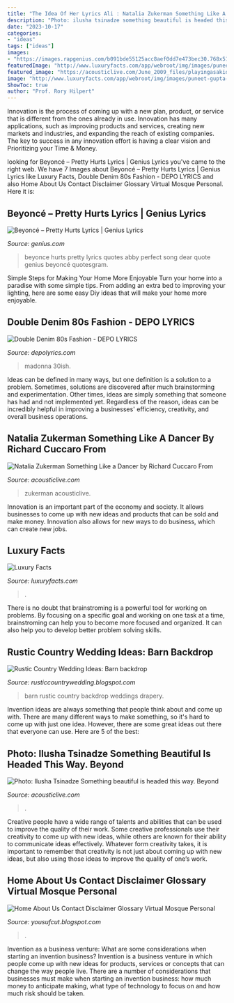 ```yaml
---
title: "The Idea Of Her Lyrics Ali : Natalia Zukerman Something Like A Dancer By Richard Cuccaro From"
description: "Photo: ilusha tsinadze something beautiful is headed this way. beyond"
date: "2023-10-17"
categories:
- "ideas"
tags: ["ideas"]
images:
- "https://images.rapgenius.com/b091bde55125acc8aef0dd7e473bec30.768x512x1.jpg"
featuredImage: "http://www.luxuryfacts.com/app/webroot/img/images/puneet-gupta-invitation-bride-squad-mask.jpg"
featured_image: "https://acousticlive.com/June_2009_files/playingasakidwithbighair.gif"
image: "http://www.luxuryfacts.com/app/webroot/img/images/puneet-gupta-invitation-bride-squad-mask.jpg"
ShowToc: true
author: "Prof. Rory Hilpert"
---
```



Innovation is the process of coming up with a new plan, product, or service that is different from the ones already in use. Innovation has many applications, such as improving products and services, creating new markets and industries, and expanding the reach of existing companies. The key to success in any innovation effort is having a clear vision and Prioritizing your Time & Money.

	

		
looking for Beyoncé – Pretty Hurts Lyrics | Genius Lyrics you've came to the right web. We have 7 Images about Beyoncé – Pretty Hurts Lyrics | Genius Lyrics like Luxury Facts, Double Denim 80s Fashion - DEPO LYRICS and also Home About Us Contact Disclaimer Glossary Virtual Mosque Personal. Here it is:
		
    
## Beyoncé – Pretty Hurts Lyrics | Genius Lyrics

<img loading=lazy src="https://images.rapgenius.com/b091bde55125acc8aef0dd7e473bec30.768x512x1.jpg" onerror="this.onerror=null;this.src='https://tse3.mm.bing.net/th?id=OIP.1hK_kqHYwxeYS95nCUklTwHaE8&amp;pid=15.1';" alt="Beyoncé – Pretty Hurts Lyrics | Genius Lyrics">

_Source: genius.com_

>beyonce hurts pretty lyrics quotes abby perfect song dear quote genius beyoncé quotesgram. 

	

Simple Steps for Making Your Home More Enjoyable
Turn your home into a paradise with some simple tips. From adding an extra bed to improving your lighting, here are some easy Diy ideas that will make your home more enjoyable.

    
## Double Denim 80s Fashion - DEPO LYRICS

<img loading=lazy src="https://i.pinimg.com/originals/54/2c/4c/542c4c32917822d50adaaff97a3b58b3.jpg" onerror="this.onerror=null;this.src='https://tse4.mm.bing.net/th?id=OIP.4bDKmUEbNKlZ_NBsQG0IyQHaLH&amp;pid=15.1';" alt="Double Denim 80s Fashion - DEPO LYRICS">

_Source: depolyrics.com_

>madonna 30ish. 

	

Ideas can be defined in many ways, but one definition is a solution to a problem. Sometimes, solutions are discovered after much brainstorming and experimentation. Other times, ideas are simply something that someone has had and not implemented yet. Regardless of the reason, ideas can be incredibly helpful in improving a businesses' efficiency, creativity, and overall business operations.

    
## Natalia Zukerman Something Like A Dancer By Richard Cuccaro From

<img loading=lazy src="https://acousticlive.com/June_2009_files/playingasakidwithbighair.gif" onerror="this.onerror=null;this.src='https://tse3.mm.bing.net/th?id=OIP.dr3iAPQwKjCWpMyoUW4IAQAAAA&amp;pid=15.1';" alt="Natalia Zukerman Something Like a Dancer by Richard Cuccaro From">

_Source: acousticlive.com_

>zukerman acousticlive. 

	

Innovation is an important part of the economy and society. It allows businesses to come up with new ideas and products that can be sold and make money. Innovation also allows for new ways to do business, which can create new jobs.

    
## Luxury Facts

<img loading=lazy src="http://www.luxuryfacts.com/app/webroot/img/images/puneet-gupta-invitation-bride-squad-mask.jpg" onerror="this.onerror=null;this.src='https://tse4.mm.bing.net/th?id=OIP.xURBy3lKd55Dd9RukdF_MgHaJ4&amp;pid=15.1';" alt="Luxury Facts">

_Source: luxuryfacts.com_

>. 

	

There is no doubt that brainstroming is a powerful tool for working on problems. By focusing on a specific goal and working on one task at a time, brainstroming can help you to become more focused and organized. It can also help you to develop better problem solving skills.

    
## Rustic Country Wedding Ideas: Barn Backdrop

<img loading=lazy src="http://2.bp.blogspot.com/-UB6xlM7EDlQ/T5rcc79ZiNI/AAAAAAAAAGY/y_EDTVj06po/s1600/drapery-wedding-barn.jpg" onerror="this.onerror=null;this.src='https://tse4.mm.bing.net/th?id=OIP.XCjnpt7opJtKlYy-qFdHGAAAAA&amp;pid=15.1';" alt="Rustic Country Wedding Ideas: Barn backdrop">

_Source: rusticcountrywedding.blogspot.com_

>barn rustic country backdrop weddings drapery. 

	

Invention ideas are always something that people think about and come up with. There are many different ways to make something, so it's hard to come up with just one idea. However, there are some great ideas out there that everyone can use. Here are 5 of the best: 

    
## Photo: Ilusha Tsinadze Something Beautiful Is Headed This Way. Beyond

<img loading=lazy src="https://acousticlive.com/October_2013_files/jean-title.jpg" onerror="this.onerror=null;this.src='https://tse1.mm.bing.net/th?id=OIP.FTxb4YmoYQuXRqG0ejuvLwHaFP&amp;pid=15.1';" alt="Photo: Ilusha Tsinadze Something beautiful is headed this way. Beyond">

_Source: acousticlive.com_

>. 

	

Creative people have a wide range of talents and abilities that can be used to improve the quality of their work. Some creative professionals use their creativity to come up with new ideas, while others are known for their ability to communicate ideas effectively. Whatever form creativity takes, it is important to remember that creativity is not just about coming up with new ideas, but also using those ideas to improve the quality of one’s work.

    
## Home About Us Contact Disclaimer Glossary Virtual Mosque Personal

<img loading=lazy src="https://i.ytimg.com/vi/Hls-cIdrpFM/0.jpg" onerror="this.onerror=null;this.src='https://tse2.mm.bing.net/th?id=OIP.w-i-ANFY26Qu4yf7igAK4gHaFj&amp;pid=15.1';" alt="Home About Us Contact Disclaimer Glossary Virtual Mosque Personal">

_Source: yousufcut.blogspot.com_

>. 

	

Invention as a business venture: What are some considerations when starting an invention business?
Invention is a business venture in which people come up with new ideas for products, services or concepts that can change the way people live. There are a number of considerations that businesses must make when starting an invention business: how much money to anticipate making, what type of technology to focus on and how much risk should be taken.

